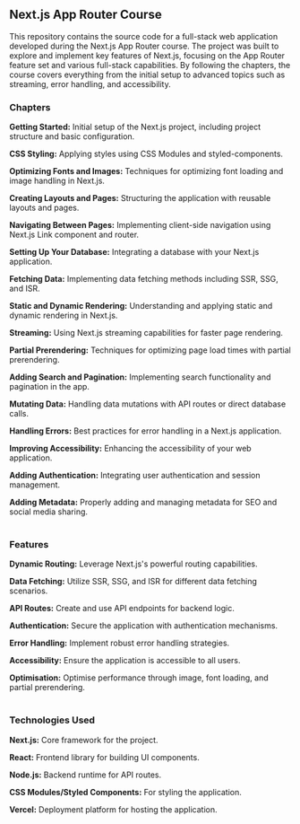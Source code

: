 ## Next.js App Router Course

<p>This repository contains the source code for a full-stack web application developed during the Next.js App Router course. The project was built to explore and implement key features of Next.js, focusing on the App Router feature set and various full-stack capabilities. By following the chapters, the course covers everything from the initial setup to advanced topics such as streaming, error handling, and accessibility.</p>

### Chapters

**Getting Started:** Initial setup of the Next.js project, including project structure and basic configuration.<br>

**CSS Styling:** Applying styles using CSS Modules and styled-components.<br>

**Optimizing Fonts and Images:** Techniques for optimizing font loading and image handling in Next.js.<br>

**Creating Layouts and Pages:** Structuring the application with reusable layouts and pages.<br>

**Navigating Between Pages:** Implementing client-side navigation using Next.js Link component and router.<br>

**Setting Up Your Database:** Integrating a database with your Next.js application.<br>

**Fetching Data:** Implementing data fetching methods including SSR, SSG, and ISR.<br>

**Static and Dynamic Rendering:** Understanding and applying static and dynamic rendering in Next.js.<br>

**Streaming:** Using Next.js streaming capabilities for faster page rendering.<br>

**Partial Prerendering:** Techniques for optimizing page load times with partial prerendering.<br>

**Adding Search and Pagination:** Implementing search functionality and pagination in the app.<br>

**Mutating Data:** Handling data mutations with API routes or direct database calls.<br>

**Handling Errors:** Best practices for error handling in a Next.js application.<br>

**Improving Accessibility:** Enhancing the accessibility of your web application.<br>

**Adding Authentication:** Integrating user authentication and session management.<br>

**Adding Metadata:** Properly adding and managing metadata for SEO and social media sharing.<br>
<br>

### Features

**Dynamic Routing:** Leverage Next.js's powerful routing capabilities.<br>

**Data Fetching:** Utilize SSR, SSG, and ISR for different data fetching scenarios.<br>

**API Routes:** Create and use API endpoints for backend logic.<br>

**Authentication:** Secure the application with authentication mechanisms.<br>

**Error Handling:** Implement robust error handling strategies.<br>

**Accessibility:** Ensure the application is accessible to all users.<br>

**Optimisation:** Optimise performance through image, font loading, and partial prerendering.<br>
<br>

### Technologies Used

**Next.js:** Core framework for the project.<br>

**React:** Frontend library for building UI components.<br>

**Node.js:** Backend runtime for API routes.<br>

**CSS Modules/Styled Components:** For styling the application.<br>

**Vercel:** Deployment platform for hosting the application.<br>
<br>
